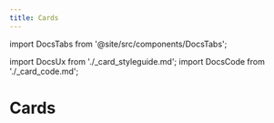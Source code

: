 ```yaml
---
title: Cards
---
```

import DocsTabs from '@site/src/components/DocsTabs';

import DocsUx from './\_card_styleguide.md';
import DocsCode from './\_card_code.md';

# Cards

<DocsTabs styleguide={DocsUx} code={DocsCode} />
